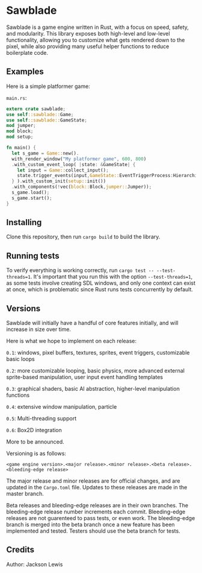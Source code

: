 # Sawblade

Sawblade is a game engine written in Rust, with a focus on speed, safety, and modularity. This library exposes both high-level and
low-level functionality, allowing you to customize what gets rendered down to the pixel, while also providing many useful
helper functions to reduce boilerplate code.

## Examples
Here is a simple platformer game:

`main.rs`:
```rust
extern crate sawblade;
use self::sawblade::Game;
use self::sawblade::GameState;
mod jumper;
mod block;
mod setup;

fn main() {
  let s_game = Game::new().
  with_render_window("My platformer game", 600, 800)
  .with_custom_event_loop( |state: &GameState| {
    let input = Game::collect_input();
    state.trigger_events(input,GameState::EventTriggerProcess:Hierarchial);
  } ).with_custom_init(setup::init())
  .with_components(!vec(block::Block,jumper::Jumper));
  s_game.load();
  s_game.start();
}
```

## Installing
Clone this repository, then run `cargo build` to build the library.

## Running tests
To verify everything is working correctly, run `cargo test -- --test-threads=1`. It's
important that you run this with the option `--test-threads=1`, as some tests involve creating
SDL windows, and only one context can exist at once, which is problematic
since Rust runs tests concurrently by default.

## Versions
Sawblade will initially have a handful of core features initially, and
will increase in size over time.

Here is what we hope to implement on each release:

`0.1`: windows, pixel buffers, textures, sprites, event triggers, customizable basic loops

`0.2`: more customizable looping, basic physics, more advanced external sprite-based manipulation, user input event handling templates

`0.3`: graphical shaders, basic AI abstraction, higher-level manipulation functions

`0.4`: extensive window manipulation, particle

`0.5`: Multi-threading support

`0.6`: Box2D integration

More to be announced.

Versioning is as follows:

`<game engine version>.<major release>.<minor release>.<beta release>.<bleeding-edge release>`

The major release and minor releases are for official changes, and are updated in the `Cargo.toml` file. Updates
to these releases are made in the master branch.

Beta releases and bleeding-edge releases are in their own branches. The bleeding-edge release
number increments each commit. Bleeding-edge releases are not guarenteed to pass tests,
or even work. The bleeding-edge branch is merged into the beta branch once a new feature has been
implemented and tested. Testers should use the beta branch for tests.
## Credits
Author: Jackson Lewis
